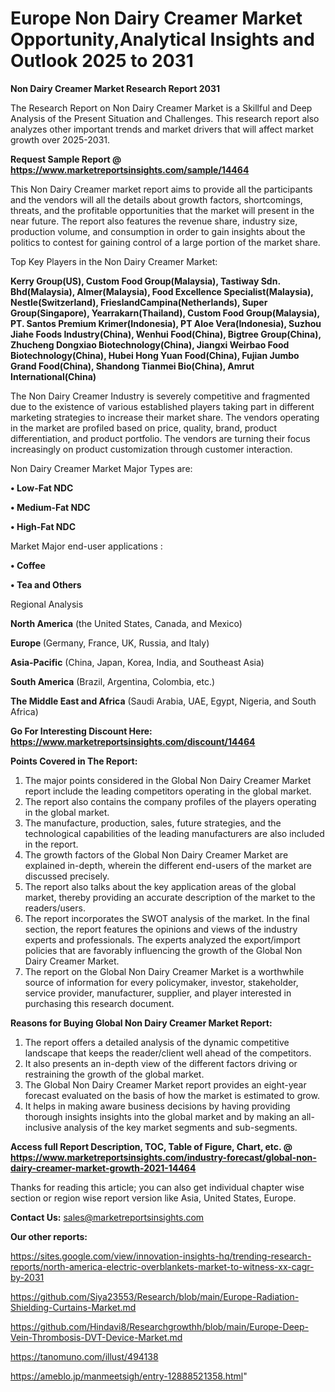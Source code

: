  # Europe Non Dairy Creamer Market Opportunity,Analytical Insights and Outlook 2025 to 2031

<strong>Non Dairy Creamer Market Research Report 2031</strong>

The Research Report on Non Dairy Creamer Market is a Skillful and Deep Analysis of the Present Situation and Challenges. This research report also analyzes other important trends and market drivers that will affect market growth over 2025-2031.

<strong>Request Sample Report @ <a href=https://www.marketreportsinsights.com/sample/14464>https://www.marketreportsinsights.com/sample/14464</a></strong>

This Non Dairy Creamer market report aims to provide all the participants and the vendors will all the details about growth factors, shortcomings, threats, and the profitable opportunities that the market will present in the near future. The report also features the revenue share, industry size, production volume, and consumption in order to gain insights about the politics to contest for gaining control of a large portion of the market share.

Top Key Players in the Non Dairy Creamer Market:

<strong>Kerry Group(US), Custom Food Group(Malaysia), Tastiway Sdn. Bhd(Malaysia), Almer(Malaysia), Food Excellence Specialist(Malaysia), Nestle(Switzerland), FrieslandCampina(Netherlands), Super Group(Singapore), Yearrakarn(Thailand), Custom Food Group(Malaysia), PT. Santos Premium Krimer(Indonesia), PT Aloe Vera(Indonesia), Suzhou Jiahe Foods Industry(China), Wenhui Food(China), Bigtree Group(China), Zhucheng Dongxiao Biotechnology(China), Jiangxi Weirbao Food Biotechnology(China), Hubei Hong Yuan Food(China), Fujian Jumbo Grand Food(China), Shandong Tianmei Bio(China), Amrut International(China)</strong>

The Non Dairy Creamer Industry is severely competitive and fragmented due to the existence of various established players taking part in different marketing strategies to increase their market share. The vendors operating in the market are profiled based on price, quality, brand, product differentiation, and product portfolio. The vendors are turning their focus increasingly on product customization through customer interaction.

Non Dairy Creamer Market Major Types are:

<strong>• Low-Fat NDC

• Medium-Fat NDC

• High-Fat NDC</strong>

Market Major end-user applications :

<strong>• Coffee

• Tea and Others</strong>

Regional Analysis

</u><strong><b>North America</b></strong> (the United States, Canada, and Mexico)

<strong><b>Europe </b></strong>(Germany, France, UK, Russia, and Italy)

<strong><b>Asia-Pacific</b></strong> (China, Japan, Korea, India, and Southeast Asia)

<strong><b>South America</b></strong> (Brazil, Argentina, Colombia, etc.)

<strong><b>The Middle East and Africa</b></strong> (Saudi Arabia, UAE, Egypt, Nigeria, and South Africa)

<strong>Go For Interesting Discount Here: <a href=https://www.marketreportsinsights.com/discount/14464>https://www.marketreportsinsights.com/discount/14464</a></strong>

<strong>Points Covered in The Report:</strong>
<ol>
  <li>The major points considered in the Global Non Dairy Creamer Market report include the leading competitors operating in the global market.</li>
  <li>The report also contains the company profiles of the players operating in the global market.</li>
  <li>The manufacture, production, sales, future strategies, and the technological capabilities of the leading manufacturers are also included in the report.</li>
  <li>The growth factors of the Global Non Dairy Creamer Market are explained in-depth, wherein the different end-users of the market are discussed precisely.</li>
  <li>The report also talks about the key application areas of the global market, thereby providing an accurate description of the market to the readers/users.</li>
  <li>The report incorporates the SWOT analysis of the market. In the final section, the report features the opinions and views of the industry experts and professionals. The experts analyzed the export/import policies that are favorably influencing the growth of the Global Non Dairy Creamer Market.</li>
  <li>The report on the Global Non Dairy Creamer Market is a worthwhile source of information for every policymaker, investor, stakeholder, service provider, manufacturer, supplier, and player interested in purchasing this research document.</li>
</ol>
<strong>Reasons for Buying Global Non Dairy Creamer Market Report:</strong>

<ol>
  <li>The report offers a detailed analysis of the dynamic competitive landscape that keeps the reader/client well ahead of the competitors.</li>
  <li>It also presents an in-depth view of the different factors driving or restraining the growth of the global market.</li>
  <li>The Global Non Dairy Creamer Market report provides an eight-year forecast evaluated on the basis of how the market is estimated to grow.</li>
  <li>It helps in making aware business decisions by having providing thorough insights insights into the global market and by making an all-inclusive analysis of the key market segments and sub-segments.</li>
</ol>
<strong>Access full Report Description, TOC, Table of Figure, Chart, etc. @ <a href=https://www.marketreportsinsights.com/industry-forecast/global-non-dairy-creamer-market-growth-2021-14464>https://www.marketreportsinsights.com/industry-forecast/global-non-dairy-creamer-market-growth-2021-14464</a></strong>


Thanks for reading this article; you can also get individual chapter wise section or region wise report version like Asia, United States, Europe.

<strong>Contact Us:</strong>
sales@marketreportsinsights.com

<strong>Our other reports:</strong>

<a href=https://sites.google.com/view/innovation-insights-hq/trending-research-reports/north-america-electric-overblankets-market-to-witness-xx-cagr-by-2031>https://sites.google.com/view/innovation-insights-hq/trending-research-reports/north-america-electric-overblankets-market-to-witness-xx-cagr-by-2031</a>

<a href=https://github.com/Siya23553/Research/blob/main/Europe-Radiation-Shielding-Curtains-Market.md>https://github.com/Siya23553/Research/blob/main/Europe-Radiation-Shielding-Curtains-Market.md</a>

<a href=https://github.com/Hindavi8/Researchgrowthh/blob/main/Europe-Deep-Vein-Thrombosis-DVT-Device-Market.md>https://github.com/Hindavi8/Researchgrowthh/blob/main/Europe-Deep-Vein-Thrombosis-DVT-Device-Market.md</a>

<a href=https://tanomuno.com/illust/494138>https://tanomuno.com/illust/494138</a>

<a href=https://ameblo.jp/manmeetsigh/entry-12888521358.html>https://ameblo.jp/manmeetsigh/entry-12888521358.html</a>"
